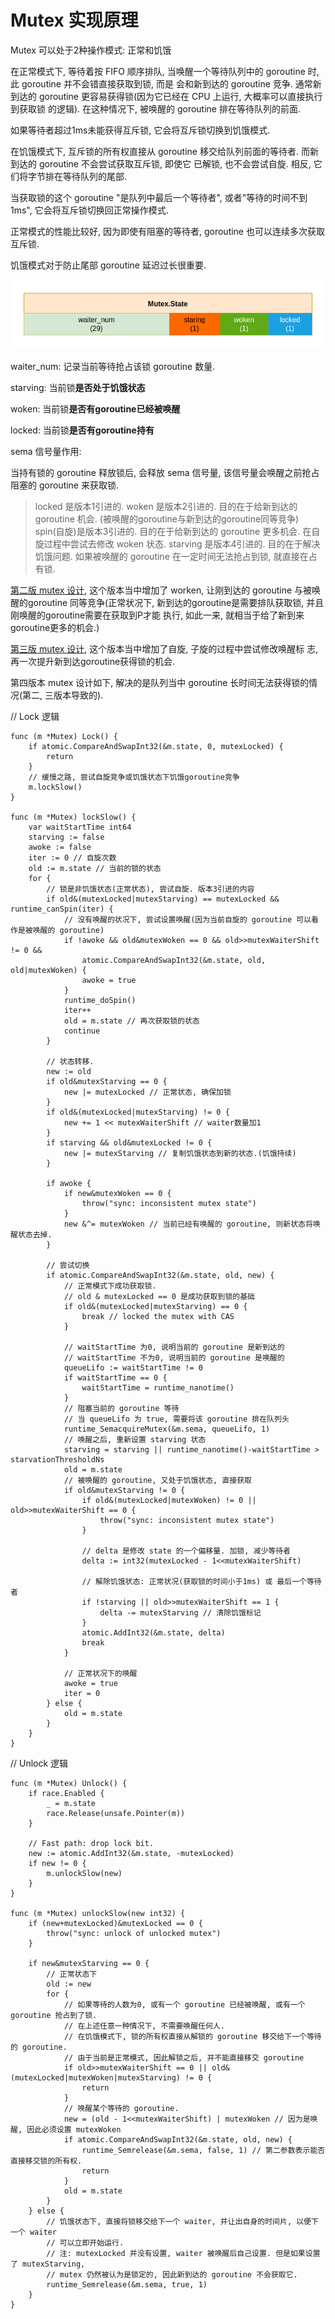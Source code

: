 # Mutex 实现原理

Mutex 可以处于2种操作模式: 正常和饥饿

在正常模式下, 等待着按 FIFO 顺序排队, 当唤醒一个等待队列中的 goroutine 时, 此 goroutine 并不会错直接获取到锁, 而是
会和新到达的 goroutine 竞争. 通常新到达的 goroutine 更容易获得锁(因为它已经在 CPU 上运行, 大概率可以直接执行到获取锁
的逻辑). 在这种情况下, 被唤醒的 goroutine 排在等待队列的前面. 

如果等待者超过1ms未能获得互斥锁, 它会将互斥锁切换到饥饿模式.

在饥饿模式下, 互斥锁的所有权直接从 goroutine 移交给队列前面的等待者. 而新到达的 goroutine 不会尝试获取互斥锁, 即使它
已解锁, 也不会尝试自旋. 相反, 它们将字节排在等待队列的尾部.

当获取锁的这个 goroutine "是队列中最后一个等待者", 或者"等待的时间不到1ms", 它会将互斥锁切换回正常操作模式.

正常模式的性能比较好, 因为即使有阻塞的等待者, goroutine 也可以连续多次获取互斥锁.

饥饿模式对于防止尾部 goroutine 延迟过长很重要.

![image](/images/develop_sync_mutex_state.png)

waiter_num: 记录当前等待抢占该锁 goroutine 数量.

starving: 当前锁**是否处于饥饿状态**

woken: 当前锁**是否有goroutine已经被唤醒**

locked: 当前锁**是否有goroutine持有**

sema 信号量作用:

当持有锁的 goroutine 释放锁后, 会释放 sema 信号量, 该信号量会唤醒之前抢占阻塞的 goroutine 来获取锁.

> locked 是版本1引进的.
> woken 是版本2引进的. 目的在于给新到达的 goroutine 机会. (被唤醒的goroutine与新到达的goroutine同等竞争)
> spin(自旋)是版本3引进的. 目的在于给新到达的 goroutine 更多机会. 在自旋过程中尝试去修改 woken 状态.
> starving 是版本4引进的. 目的在于解决饥饿问题. 如果被唤醒的 goroutine 在一定时间无法抢占到锁, 就直接在占有锁.

[第二版 mutex 设计](https://zhuanlan.zhihu.com/p/341887600), 这个版本当中增加了 worken, 让刚到达的 goroutine
与被唤醒的goroutine 同等竞争(正常状况下, 新到达的goroutine是需要排队获取锁, 并且刚唤醒的goroutine需要在获取到P才能
执行, 如此一来, 就相当于给了新到来goroutine更多的机会.)

[第三版 mutex 设计](https://zhuanlan.zhihu.com/p/342706674), 这个版本当中增加了自旋, 子旋的过程中尝试修改唤醒标
志, 再一次提升新到达goroutine获得锁的机会.

第四版本 mutex 设计如下, 解决的是队列当中 goroutine 长时间无法获得锁的情况(第二, 三版本导致的).

// Lock 逻辑

```cgo
func (m *Mutex) Lock() {
    if atomic.CompareAndSwapInt32(&m.state, 0, mutexLocked) {
        return
    }
    // 缓慢之路, 尝试自旋竞争或饥饿状态下饥饿goroutine竞争
    m.lockSlow()
}

func (m *Mutex) lockSlow() {
    var waitStartTime int64
    starving := false 
    awoke := false 
    iter := 0 // 自旋次数
    old := m.state // 当前的锁的状态
    for {
        // 锁是非饥饿状态(正常状态), 尝试自旋. 版本3引进的内容
        if old&(mutexLocked|mutexStarving) == mutexLocked && runtime_canSpin(iter) {
            // 没有唤醒的状况下, 尝试设置唤醒(因为当前自旋的 goroutine 可以看作是被唤醒的 goroutine)
            if !awoke && old&mutexWoken == 0 && old>>mutexWaiterShift != 0 &&
                atomic.CompareAndSwapInt32(&m.state, old, old|mutexWoken) {
                awoke = true
            }
            runtime_doSpin()
            iter++
            old = m.state // 再次获取锁的状态
            continue
        }
        
        // 状态转移. 
        new := old
        if old&mutexStarving == 0 {
            new |= mutexLocked // 正常状态, 确保加锁
        }
        if old&(mutexLocked|mutexStarving) != 0 {
            new += 1 << mutexWaiterShift // waiter数量加1
        }
        if starving && old&mutexLocked != 0 {
            new |= mutexStarving // 复制饥饿状态到新的状态.(饥饿持续)
        }
        
        if awoke {
            if new&mutexWoken == 0 {
                throw("sync: inconsistent mutex state")
            }
            new &^= mutexWoken // 当前已经有唤醒的 goroutine, 则新状态将唤醒状态去掉.
        }
        
        // 尝试切换
        if atomic.CompareAndSwapInt32(&m.state, old, new) {
            // 正常模式下成功获取锁. 
            // old & mutexLocked == 0 是成功获取到锁的基础 
            if old&(mutexLocked|mutexStarving) == 0 {
                break // locked the mutex with CAS
            }
            
            // waitStartTime 为0, 说明当前的 goroutine 是新到达的
            // waitStartTime 不为0, 说明当前的 goroutine 是唤醒的
            queueLifo := waitStartTime != 0
            if waitStartTime == 0 {
                waitStartTime = runtime_nanotime()
            }
            // 阻塞当前的 goroutine 等待
            // 当 queueLifo 为 true, 需要将该 goroutine 排在队列头
            runtime_SemacquireMutex(&m.sema, queueLifo, 1)
            // 唤醒之后, 重新设置 starving 状态
            starving = starving || runtime_nanotime()-waitStartTime > starvationThresholdNs
            old = m.state
            // 被唤醒的 goroutine, 又处于饥饿状态, 直接获取
            if old&mutexStarving != 0 {
                if old&(mutexLocked|mutexWoken) != 0 || old>>mutexWaiterShift == 0 {
                    throw("sync: inconsistent mutex state")
                }
                
                // delta 是修改 state 的一个偏移量. 加锁, 减少等待者 
                delta := int32(mutexLocked - 1<<mutexWaiterShift)
                
                // 解除饥饿状态: 正常状况(获取锁的时间小于1ms) 或 最后一个等待者
                if !starving || old>>mutexWaiterShift == 1 {
                    delta -= mutexStarving // 清除饥饿标记
                }
                atomic.AddInt32(&m.state, delta) 
                break
            }
            
            // 正常状况下的唤醒
            awoke = true
            iter = 0
        } else {
            old = m.state
        }
    }
}
```


// Unlock 逻辑

```cgo
func (m *Mutex) Unlock() {
	if race.Enabled {
		_ = m.state
		race.Release(unsafe.Pointer(m))
	}

	// Fast path: drop lock bit.
	new := atomic.AddInt32(&m.state, -mutexLocked)
	if new != 0 {
		m.unlockSlow(new)
	}
}

func (m *Mutex) unlockSlow(new int32) {
	if (new+mutexLocked)&mutexLocked == 0 {
		throw("sync: unlock of unlocked mutex")
	}
	
	if new&mutexStarving == 0 {
	    // 正常状态下
		old := new
		for {
			// 如果等待的人数为0, 或有一个 goroutine 已经被唤醒, 或有一个 goroutine 抢占到了锁.
			// 在上述任意一种情况下, 不需要唤醒任何人.
			// 在饥饿模式下, 锁的所有权直接从解锁的 goroutine 移交给下一个等待的 goroutine.
			// 由于当前是正常模式, 因此解锁之后, 并不能直接移交 goroutine
			if old>>mutexWaiterShift == 0 || old&(mutexLocked|mutexWoken|mutexStarving) != 0 {
				return
			}
			// 唤醒某个等待的 goroutine.
			new = (old - 1<<mutexWaiterShift) | mutexWoken // 因为是唤醒, 因此必须设置 mutexWoken
			if atomic.CompareAndSwapInt32(&m.state, old, new) {
				runtime_Semrelease(&m.sema, false, 1) // 第二参数表示能否直接移交锁的所有权.
				return
			}
			old = m.state
		}
	} else {
	    // 饥饿状态下, 直接将锁移交给下一个 waiter, 并让出自身的时间片, 以便下一个 waiter 
	    // 可以立即开始运行.
	    // 注: mutexLocked 并没有设置, waiter 被唤醒后自己设置. 但是如果设置了 mutexStarving,
	    // mutex 仍然被认为是锁定的, 因此新到达的 goroutine 不会获取它.
		runtime_Semrelease(&m.sema, true, 1)
	}
}
```

